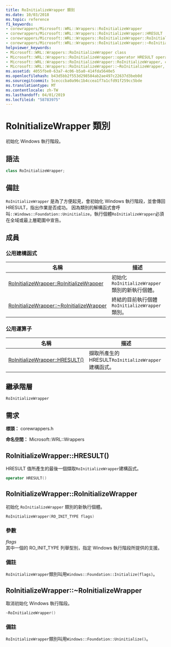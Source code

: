 ```yaml
---
title: RoInitializeWrapper 類別
ms.date: 10/03/2018
ms.topic: reference
f1_keywords:
- corewrappers/Microsoft::WRL::Wrappers::RoInitializeWrapper
- corewrappers/Microsoft::WRL::Wrappers::RoInitializeWrapper::HRESULT
- corewrappers/Microsoft::WRL::Wrappers::RoInitializeWrapper::RoInitializeWrapper
- corewrappers/Microsoft::WRL::Wrappers::RoInitializeWrapper::~RoInitializeWrapper
helpviewer_keywords:
- Microsoft::WRL::Wrappers::RoInitializeWrapper class
- Microsoft::WRL::Wrappers::RoInitializeWrapper::operator HRESULT operator
- Microsoft::WRL::Wrappers::RoInitializeWrapper::RoInitializeWrapper, constructor
- Microsoft::WRL::Wrappers::RoInitializeWrapper::~RoInitializeWrapper, destructor
ms.assetid: 4055fbe0-63a7-4c06-b5a0-414fda5640e5
ms.openlocfilehash: b43d5bb2f553d298584ab2ae497c22637d3beb0d
ms.sourcegitcommit: 5cecccba0a96c1b4ccea1f7a1cfd91f259cc5bde
ms.translationtype: MT
ms.contentlocale: zh-TW
ms.lasthandoff: 04/01/2019
ms.locfileid: "58783975"
---
```

# <a name="roinitializewrapper-class"></a>RoInitializeWrapper 類別

初始化 Windows 執行階段。

## <a name="syntax"></a>語法

```cpp
class RoInitializeWrapper;
```

## <a name="remarks"></a>備註

`RoInitializeWrapper` 是為了方便起見，會初始化 Windows 執行階段，並會傳回 HRESULT，指出作業是否成功。 因為類別的解構函式會呼叫`::Windows::Foundation::Uninitialize`，執行個體`RoInitializeWrapper`必須在全域或最上層範圍中宣告。

## <a name="members"></a>成員

### <a name="public-constructors"></a>公用建構函式

名稱                                                                    | 描述
----------------------------------------------------------------------- | -----------------------------------------------------------------
[RoInitializeWrapper::RoInitializeWrapper](#roinitializewrapper)        | 初始化 `RoInitializeWrapper` 類別的新執行個體。
[RoInitializeWrapper::~RoInitializeWrapper](#tilde-roinitializewrapper) | 終結的目前執行個體`RoInitializeWrapper`類別。

### <a name="public-operators"></a>公用運算子

名稱                                       | 描述
------------------------------------------ | ------------------------------------------------------------------------
[RoInitializeWrapper::HRESULT()](#hresult) | 擷取所產生的 HRESULT`RoInitializeWrapper`建構函式。

## <a name="inheritance-hierarchy"></a>繼承階層

`RoInitializeWrapper`

## <a name="requirements"></a>需求

**標頭：** corewrappers.h

**命名空間：** Microsoft::WRL::Wrappers

## <a name="hresult"></a>RoInitializeWrapper::HRESULT()

HRESULT 值所產生的最後一個擷取`RoInitializeWrapper`建構函式。

```cpp
operator HRESULT()
```

## <a name="roinitializewrapper"></a>RoInitializeWrapper::RoInitializeWrapper

初始化 `RoInitializeWrapper` 類別的新執行個體。

```cpp
RoInitializeWrapper(RO_INIT_TYPE flags)
```

### <a name="parameters"></a>參數

*flags*<br/>
其中一個的 RO_INIT_TYPE 列舉型別，指定 Windows 執行階段所提供的支援。

### <a name="remarks"></a>備註

`RoInitializeWrapper`類別叫用`Windows::Foundation::Initialize(flags)`。

## <a name="tilde-roinitializewrapper"></a>RoInitializeWrapper::~RoInitializeWrapper

取消初始化 Windows 執行階段。

```cpp
~RoInitializeWrapper()
```

### <a name="remarks"></a>備註

`RoInitializeWrapper`類別叫用`Windows::Foundation::Uninitialize()`。
